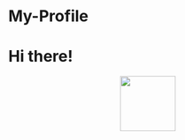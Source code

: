 # My-Profile
<h1> Hi there! </h1>
<div id="header" align="center">
  <img src="https://media.giphy.com/media/M9gbBd9nbDrOTu1Mqx/giphy.gif](https://giphy.com/gifs/hello-jagyasini-singh-l2ATCxx0bByTQ1I3XN" width="100"/>
</div>
